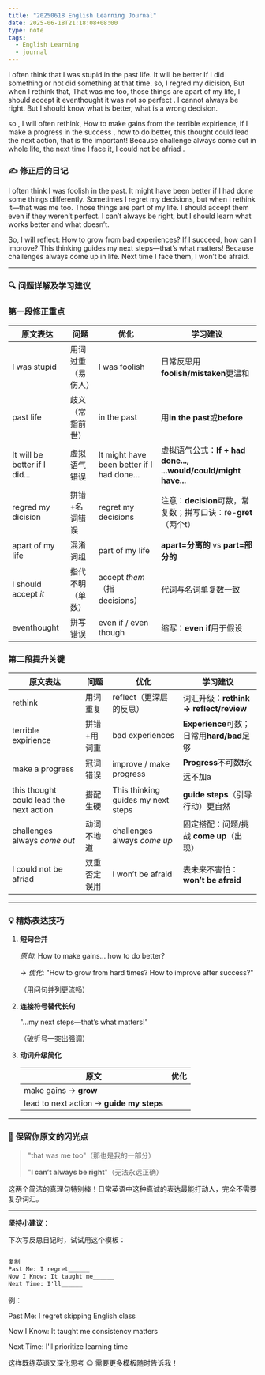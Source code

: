 ```yaml
---
title: "20250618 English Learning Journal"
date: 2025-06-18T21:18:08+08:00
type: note
tags: 
  - English Learning
  - journal
---
```


I often think that I was stupid in the past life. It will be better If I did something or not did something at that time. so, I regred my dicision, But when I rethink that, That was me too, those things are apart of my life, I should accept it eventhought it was not so perfect . I cannot always be right. But I should know what is better, what is a wrong decision. 

so , I will often rethink, How to make gains from the terrible expirience, if I make a progress in the success , how to do better, this thought could lead the next action, that is the important!  Because challenge always come out in whole life, the next time I face it, I could not be afriad . 


### **✍️ 修正后的日记**

I often think I was foolish in the past. It might have been better if I had done some things differently. Sometimes I regret my decisions, but when I rethink it—that was me too. Those things are part of my life. I should accept them even if they weren’t perfect. I can’t always be right, but I should learn what works better and what doesn’t.

So, I will reflect: How to grow from bad experiences? If I succeed, how can I improve? This thinking guides my next steps—that’s what matters! Because challenges always come up in life. Next time I face them, I won’t be afraid.

---

### **🔍 问题详解及学习建议**

### **第一段修正重点**

| **原文表达** | **问题** | **优化** | **学习建议** |
| --- | --- | --- | --- |
| I was stupid | 用词过重（易伤人） | I was foolish | 日常反思用**foolish/mistaken**更温和 |
| past life | 歧义（常指前世） | in the past | 用**in the past**或**before** |
| It will be better if I did... | 虚拟语气错误 | It might have been better if I had done... | 虚拟语气公式：**If + had done..., ...would/could/might have...** |
| regred my dicision | 拼错+名词错误 | regret my decisions | 注意：**decision**可数，常复数；拼写口诀：re-**gret**（两个t） |
| apart of my life | 混淆词组 | part of my life | **apart=分离的** vs **part=部分的** |
| I should accept *it* | 指代不明（单数） | accept *them*（指decisions） | 代词与名词单复数一致 |
| eventhought | 拼写错误 | even if / even though | 缩写：**even if**用于假设 |

### **第二段提升关键**

| **原文表达** | **问题** | **优化** | **学习建议** |
| --- | --- | --- | --- |
| rethink | 用词重复 | reflect（更深层的反思） | 词汇升级：**rethink → reflect/review** |
| terrible expirience | 拼错+用词重 | bad experiences | **Experience**可数；日常用**hard/bad**足够 |
| make a progress | 冠词错误 | improve / make progress | **Progress**不可数❗️永远不加a |
| this thought could lead the next action | 搭配生硬 | This thinking guides my next steps | **guide steps**（引导行动）更自然 |
| challenges always *come out* | 动词不地道 | challenges always *come up* | 固定搭配：问题/挑战 **come up**（出现） |
| I could not be afriad | 双重否定误用 | I won’t be afraid | 表未来不害怕：**won’t be afraid** |

---

### **💡 精炼表达技巧**

1. **短句合并**
    
    *原句*: How to make gains... how to do better?
    
    → *优化*: "How to grow from hard times? How to improve after success?"
    
    （用问句并列更流畅）
    
2. **连接符号替代长句**
    
    "...my next steps—that’s what matters!"
    
    （破折号—突出强调）
    
3. **动词升级简化**
    
    
    | **原文** | **优化** |
    | --- | --- |
    | make gains → **grow** |  |
    | lead to next action → **guide my steps** |  |

---

### **🌟 保留你原文的闪光点**

> "that was me too"（那也是我的一部分）
> 
> 
> "**I can’t always be right**"（无法永远正确）
> 

这两个简洁的真理句特别棒！日常英语中这种真诚的表达最能打动人，完全不需要复杂词汇。

---

**坚持小建议**：

下次写反思日记时，试试用这个模板：

```markdown

复制
Past Me: I regret______
Now I Know: It taught me______
Next Time: I'll______

```

例：

Past Me: I regret skipping English class

Now I Know: It taught me consistency matters

Next Time: I'll prioritize learning time

这样既练英语又深化思考 😊 需要更多模板随时告诉我！